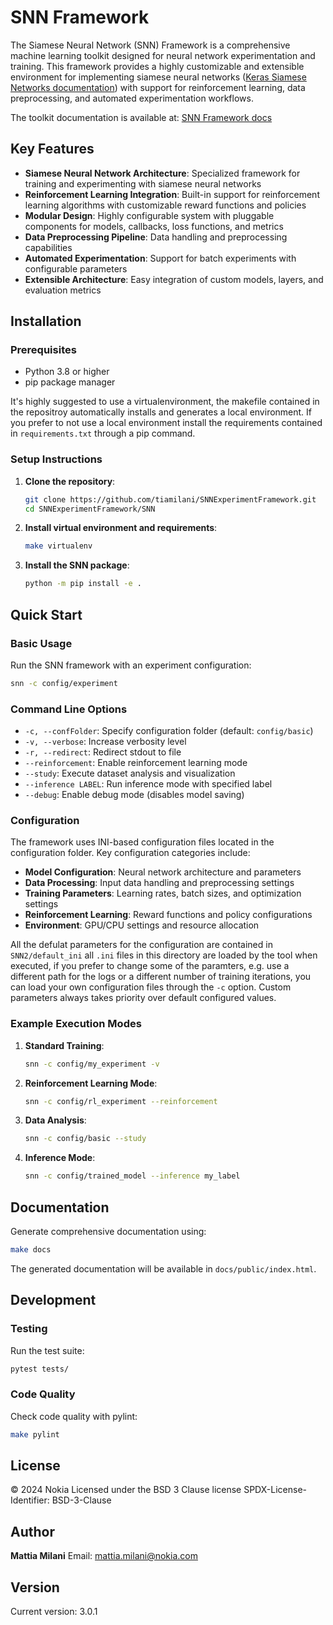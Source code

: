 # SNN Framework

The Siamese Neural Network (SNN) Framework is a comprehensive machine learning toolkit designed for neural network experimentation and training. This framework provides a highly customizable and extensible environment for implementing siamese neural networks ([Keras Siamese Networks documentation](https://keras.io/examples/vision/siamese_network/))
with support for reinforcement learning, data preprocessing, and automated experimentation workflows.

The toolkit documentation is available at: [SNN Framework docs](https://tiamilani.github.io/SNNExperimentFramework/)

## Key Features

- **Siamese Neural Network Architecture**: Specialized framework for training and experimenting with siamese neural networks
- **Reinforcement Learning Integration**: Built-in support for reinforcement learning algorithms with customizable reward functions and policies
- **Modular Design**: Highly configurable system with pluggable components for models, callbacks, loss functions, and metrics
- **Data Preprocessing Pipeline**: Data handling and preprocessing capabilities
- **Automated Experimentation**: Support for batch experiments with configurable parameters
- **Extensible Architecture**: Easy integration of custom models, layers, and evaluation metrics

## Installation

### Prerequisites

- Python 3.8 or higher
- pip package manager

It's highly suggested to use a virtualenvironment, the makefile contained in the repositroy automatically installs and generates a local environment.
If you prefer to not use a local environment install the requirements contained in `requirements.txt` through a pip command.

### Setup Instructions

1. **Clone the repository**:
   ```bash
   git clone https://github.com/tiamilani/SNNExperimentFramework.git
   cd SNNExperimentFramework/SNN
   ```

2. **Install virtual environment and requirements**:
   ```bash
   make virtualenv
   ```

3. **Install the SNN package**:
   ```bash
   python -m pip install -e .
   ```

## Quick Start

### Basic Usage

Run the SNN framework with an experiment configuration:

```bash
snn -c config/experiment
```

### Command Line Options

- `-c, --confFolder`: Specify configuration folder (default: `config/basic`)
- `-v, --verbose`: Increase verbosity level
- `-r, --redirect`: Redirect stdout to file
- `--reinforcement`: Enable reinforcement learning mode
- `--study`: Execute dataset analysis and visualization
- `--inference LABEL`: Run inference mode with specified label
- `--debug`: Enable debug mode (disables model saving)

### Configuration

The framework uses INI-based configuration files located in the configuration folder. Key configuration categories include:

- **Model Configuration**: Neural network architecture and parameters
- **Data Processing**: Input data handling and preprocessing settings
- **Training Parameters**: Learning rates, batch sizes, and optimization settings
- **Reinforcement Learning**: Reward functions and policy configurations
- **Environment**: GPU/CPU settings and resource allocation

All the defulat parameters for the configuration are contained in `SNN2/default_ini` all `.ini` files in this directory are loaded by the tool when executed, if you prefer to change some of the paramters, e.g. use a different path for the logs or a different number of training iterations, you can load your own configuration files through the `-c` option.
Custom parameters always takes priority over default configured values.

### Example Execution Modes

1. **Standard Training**:
   ```bash
   snn -c config/my_experiment -v
   ```

2. **Reinforcement Learning Mode**:
   ```bash
   snn -c config/rl_experiment --reinforcement
   ```

3. **Data Analysis**:
   ```bash
   snn -c config/basic --study
   ```

4. **Inference Mode**:
   ```bash
   snn -c config/trained_model --inference my_label
   ```

## Documentation

Generate comprehensive documentation using:

```bash
make docs
```

The generated documentation will be available in `docs/public/index.html`.

## Development

### Testing

Run the test suite:

```bash
pytest tests/
```

### Code Quality

Check code quality with pylint:

```bash
make pylint
```

## License

© 2024 Nokia
Licensed under the BSD 3 Clause license
SPDX-License-Identifier: BSD-3-Clause

## Author

**Mattia Milani**
Email: mattia.milani@nokia.com

## Version

Current version: 3.0.1
